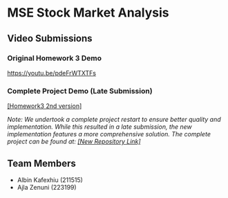 # MSE Stock Market Analysis

## Video Submissions
### Original Homework 3 Demo
https://youtu.be/pdeFrWTXTFs

### Complete Project Demo (Late Submission)
[[Homework3 2nd version]](https://youtu.be/WJCrvPGr7b4)

*Note: We undertook a complete project restart to ensure better quality and implementation. While this resulted in a late submission, the new implementation features a more comprehensive solution. The complete project can be found at: [[New Repository Link]](https://github.com/albinkafexhiu/mkdStocks)*

## Team Members
- Albin Kafexhiu (211515)
- Ajla Zenuni (223199)
